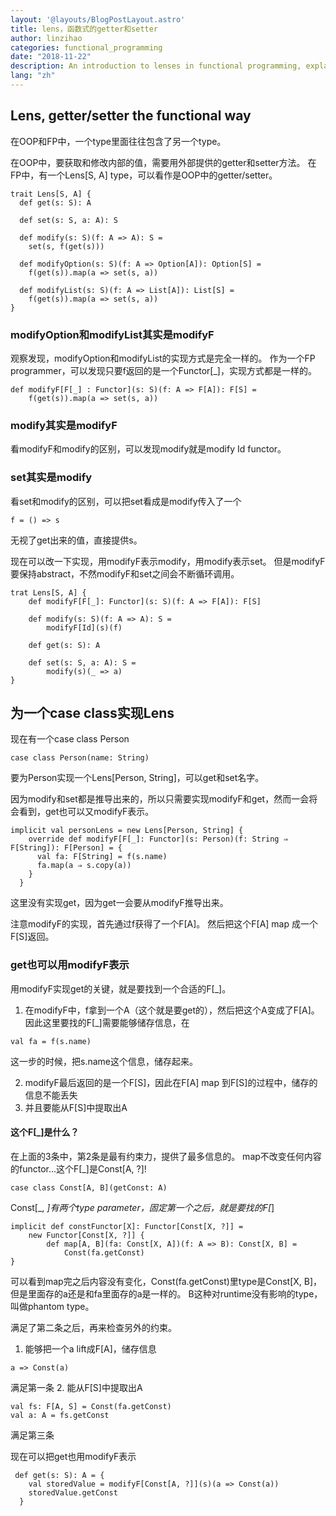 ```yaml
---
layout: '@layouts/BlogPostLayout.astro'
title: lens，函数式的getter和setter
author: linzihao
categories: functional_programming
date: "2018-11-22"
description: An introduction to lenses in functional programming, explaining how they serve as functional equivalents to getters and setters in object-oriented programming, with code examples in Scala.
lang: "zh"
---
```


## Lens, getter/setter the functional way
在OOP和FP中，一个type里面往往包含了另一个type。

在OOP中，要获取和修改内部的值，需要用外部提供的getter和setter方法。
在FP中，有一个Lens[S, A] type，可以看作是OOP中的getter/setter。
```
trait Lens[S, A] {
  def get(s: S): A

  def set(s: S, a: A): S

  def modify(s: S)(f: A => A): S =
    set(s, f(get(s)))

  def modifyOption(s: S)(f: A => Option[A]): Option[S] =
    f(get(s)).map(a => set(s, a))

  def modifyList(s: S)(f: A => List[A]): List[S] =
    f(get(s)).map(a => set(s, a))
}
```

### modifyOption和modifyList其实是modifyF
观察发现，modifyOption和modifyList的实现方式是完全一样的。
作为一个FP programmer，可以发现只要f返回的是一个Functor[_]，实现方式都是一样的。
```
def modifyF[F[_] : Functor](s: S)(f: A => F[A]): F[S] =
    f(get(s)).map(a => set(s, a))
```
### modify其实是modifyF
看modifyF和modify的区别，可以发现modify就是modify Id functor。

### set其实是modify
看set和modify的区别，可以把set看成是modify传入了一个
```
f = () => s
```
无视了get出来的值，直接提供s。

现在可以改一下实现，用modifyF表示modify，用modify表示set。
但是modifyF要保持abstract，不然modifyF和set之间会不断循环调用。
```
trat Lens[S, A] {
	def modifyF[F[_]: Functor](s: S)(f: A => F[A]): F[S]

	def modify(s: S)(f: A => A): S =
		modifyF[Id](s)(f)

	def get(s: S): A
	
	def set(s: S, a: A): S = 
		modify(s)(_ => a)
}
```

## 为一个case class实现Lens
现在有一个case class Person
```
case class Person(name: String)
```
要为Person实现一个Lens[Person, String]，可以get和set名字。

因为modify和set都是推导出来的，所以只需要实现modifyF和get，然而一会将会看到，get也可以又modifyF表示。
```
implicit val personLens = new Lens[Person, String] {
    override def modifyF[F[_]: Functor](s: Person)(f: String ⇒ F[String]): F[Person] = {
      val fa: F[String] = f(s.name)
      fa.map(a ⇒ s.copy(a))
    }
  }
```
这里没有实现get，因为get一会要从modifyF推导出来。

注意modifyF的实现，首先通过f获得了一个F[A]。
然后把这个F[A] map 成一个F[S]返回。

### get也可以用modifyF表示
用modifyF实现get的关键，就是要找到一个合适的F[_]。

1. 在modifyF中，f拿到一个A（这个就是要get的），然后把这个A变成了F[A]。
因此这里要找的F[_]需要能够储存信息，在
```
val fa = f(s.name)
```
这一步的时候，把s.name这个信息，储存起来。

2. modifyF最后返回的是一个F[S]，因此在F[A] map 到F[S]的过程中，储存的信息不能丢失
3. 并且要能从F[S]中提取出A

#### 这个F[_]是什么？
在上面的3条中，第2条是最有约束力，提供了最多信息的。
map不改变任何内容的functor...这个F[_]是Const[A, ?]!
```
case class Const[A, B](getConst: A)
```
Const[_, _]有两个type parameter，固定第一个之后，就是要找的F[_]
```
implicit def constFunctor[X]: Functor[Const[X, ?]] = 
	new Functor[Const[X, ?]] {
		def map[A, B](fa: Const[X, A])(f: A => B): Const[X, B] = 
			Const(fa.getConst)
}
```
可以看到map完之后内容没有变化，Const(fa.getConst)里type是Const[X, B]，但是里面存的a还是和fa里面存的a是一样的。
B这种对runtime没有影响的type，叫做phantom type。

满足了第二条之后，再来检查另外的约束。
1. 能够把一个a lift成F[A]，储存信息
```
a => Const(a)
```
满足第一条
2. 能从F[S]中提取出A
```
val fs: F[A, S] = Const(fa.getConst)
val a: A = fs.getConst
```
满足第三条


现在可以把get也用modifyF表示
```
 def get(s: S): A = {
    val storedValue = modifyF[Const[A, ?]](s)(a => Const(a))
    storedValue.getConst
  }
```